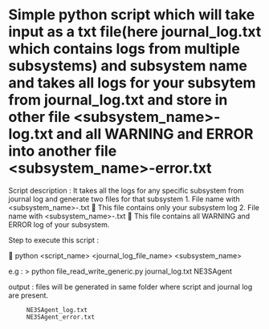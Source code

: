 # Simple python script which will take input as a txt file(here journal_log.txt which contains logs from multiple subsystems) and subsystem name and takes all logs for your subsytem from journal_log.txt and store in other file <subsystem_name>-log.txt and all WARNING and ERROR into another file <subsystem_name>-error.txt


Script description : It takes all the logs for any specific subsystem from journal log and generate two files for that subsystem
                      1.	File name with <subsystem_name>-<log>.txt        This file contains only your subsystem log
                      2.	File name with <subsystem_name>-<error>.txt     This file contains all WARNING and ERROR log of your subsystem.


Step to execute this script :
               
	python  <script_name>  <journal_log_file_name>  <subsystem_name>
                              
e.g :  > python file_read_write_generic.py journal_log.txt NE3SAgent
               
output : files will be generated in same folder where script and journal log are present.

         NE3SAgent_log.txt
         NE3SAgent_error.txt      

